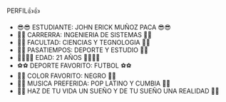 PERFIL👍👍
* 😎😎 ESTUDIANTE: JOHN ERICK MUÑOZ PACA 😎😎
* 🤖🤖 CARRERRA:  INGENIERIA DE SISTEMAS 🤖🤖
* 👾👾 FACULTAD:  CIENCIAS Y TEGNOLOGIA 👾👾
* 🦾🦾 PASATIEMPOS:  DEPORTE Y ESTUDIO 🦾🦾  
* 👨‍🎓👨‍🎓 EDAD:  21 AÑOS 👨‍🎓👨‍🎓
* ⚽⚽ DEPORTE FAVORITO: FUTBOL ⚽⚽
* 🎱🎱 COLOR FAVORITO:  NEGRO 🎱🎱
* 🎵🎵 MUSICA PREFERIDA:  POP LATINO Y CUMBIA 🎵🎵 
* 💎💎 HAZ DE TU VIDA UN SUEÑO Y DE TU SUEÑO UNA REALIDAD 💎💎




